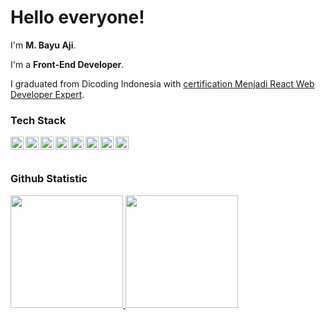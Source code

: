# Hello everyone! 

I'm **M. Bayu Aji**.<br>

I'm a **Front-End Developer**.<br>

I graduated from Dicoding Indonesia with [certification Menjadi React Web Developer Expert](https://www.dicoding.com/certificates/EYX49QJ0RPDL).<br>

### Tech Stack
  <a href="#"><img align="left" alt="JavaScript" title="JavaScript" width="21px" src="https://upload.wikimedia.org/wikipedia/commons/9/99/Unofficial_JavaScript_logo_2.svg" /></a>
<a href="#"><img align="left" alt="Python" title="Python" width="21px" src="https://www.svgrepo.com/show/452091/python.svg"/></a>
  <a href="https://reactjs.org/"><img align="left" alt="React" title="React" width="21px" src="https://cdn.worldvectorlogo.com/logos/react-2.svg" /></a>
   <a href="https://www.typescriptlang.org/"><img align="left" alt="Typescript" title="Typescript" width="21px" src="https://www.svgrepo.com/show/354478/typescript-icon.svg" /></a>
  <a href="https://nextjs.org/"><img align="left" alt="Next" title="NextJS" width="21px" src="https://cdn.brandfetch.io/id2alue-rx/theme/dark/idqNI71Hra.svg?c=1dxbfHSJFAPEGdCLU4o5B" /></a>
  <a href="https://getbootstrap.com/"><img align="left" alt="Bootstrap" title="Bootstrap" width="21px" src="https://www.svgrepo.com/show/303293/bootstrap-4-logo.svg" /></a>
  <a href="https://tailwindcss.com/"><img align="left" alt="Tailwind" title="Tailwind" width="21px" src="https://www.svgrepo.com/show/354431/tailwindcss-icon.svg" /></a>
  <a href="https://vitejs.dev/"><img align="left" alt="Vite" title="Vite" width="21px" src="https://upload.wikimedia.org/wikipedia/commons/f/f1/Vitejs-logo.svg" /></a>
  <br>
  <br>
  
### Github Statistic
<p align="left">
<a href="https://github.com/bayuaji000">
  <img height="180em" src="https://github-readme-stats-eight-theta.vercel.app/api?username=bayuaji000&show_icons=true&theme=default&include_all_commits=true&count_private=true"/>
  <img height="180em" src="https://github-readme-stats-eight-theta.vercel.app/api/top-langs/?username=bayuaji000&layout=compact&layout=compact&theme=radical"/>
</a>
</p>
